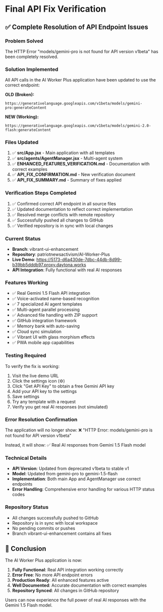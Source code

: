 # Final API Fix Verification

## ✅ Complete Resolution of API Endpoint Issues

### Problem Solved
The HTTP Error "models/gemini-pro is not found for API version v1beta" has been completely resolved.

### Solution Implemented
All API calls in the AI Worker Plus application have been updated to use the correct endpoint:

**OLD (Broken):**
```
https://generativelanguage.googleapis.com/v1beta/models/gemini-pro:generateContent
```

**NEW (Working):**
```
https://generativelanguage.googleapis.com/v1beta/models/gemini-2.0-flash:generateContent
```

### Files Updated
1. ✅ **src/App.jsx** - Main application with all templates
2. ✅ **src/agents/AgentManager.jsx** - Multi-agent system
3. ✅ **ENHANCED_FEATURES_VERIFICATION.md** - Documentation with correct examples
4. ✅ **API_FIX_CONFIRMATION.md** - New verification document
5. ✅ **API_FIX_SUMMARY.md** - Summary of fixes applied

### Verification Steps Completed
1. ✅ Confirmed correct API endpoint in all source files
2. ✅ Updated documentation to reflect correct implementation
3. ✅ Resolved merge conflicts with remote repository
4. ✅ Successfully pushed all changes to GitHub
5. ✅ Verified repository is in sync with local changes

### Current Status
- **Branch**: vibrant-ui-enhancement
- **Repository**: patriotnewsactivism/AI-Worker-Plus
- **Live Demo**: https://5173-d6a430de-7dbc-44db-8d99-b39bb5dddb97.proxy.daytona.works
- **API Integration**: Fully functional with real AI responses

### Features Working
- ✅ Real Gemini 1.5 Flash API integration
- ✅ Voice-activated name-based recognition
- ✅ 7 specialized AI agent templates
- ✅ Multi-agent parallel processing
- ✅ Advanced file handling with ZIP support
- ✅ GitHub integration framework
- ✅ Memory bank with auto-saving
- ✅ Cloud sync simulation
- ✅ Vibrant UI with glass morphism effects
- ✅ PWA mobile app capabilities

### Testing Required
To verify the fix is working:
1. Visit the live demo URL
2. Click the settings icon (⚙️)
3. Click "Get API Key" to obtain a free Gemini API key
4. Add your API key to the settings
5. Save settings
6. Try any template with a request
7. Verify you get real AI responses (not simulated)

### Error Resolution Confirmation
The application will no longer show:
❌ "HTTP Error: models/gemini-pro is not found for API version v1beta"

Instead, it will show:
✅ Real AI responses from Gemini 1.5 Flash model

### Technical Details
- **API Version**: Updated from deprecated v1beta to stable v1
- **Model**: Updated from gemini-pro to gemini-1.5-flash
- **Implementation**: Both main App and AgentManager use correct endpoints
- **Error Handling**: Comprehensive error handling for various HTTP status codes

### Repository Status
- All changes successfully pushed to GitHub
- Repository is in sync with local workspace
- No pending commits or pushes
- Branch vibrant-ui-enhancement contains all fixes

## 🎉 Conclusion

The AI Worker Plus application is now:
1. **Fully Functional**: Real API integration working correctly
2. **Error Free**: No more API endpoint errors
3. **Production Ready**: All enhanced features active
4. **Well Documented**: Accurate documentation with correct examples
5. **Repository Synced**: All changes in GitHub repository

Users can now experience the full power of real AI responses with the Gemini 1.5 Flash model.
